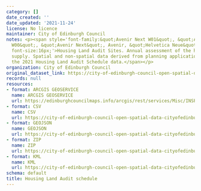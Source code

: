 ```yaml
---
category: []
date_created: ''
date_updated: '2021-11-24'
license: No licence
maintainer: City of Edinburgh Council
notes: <p><span style='font-family:&quot;Avenir Next W01&quot;, &quot;Avenir Next
  W00&quot;, &quot;Avenir Next&quot;, Avenir, &quot;Helvetica Neue&quot;, sans-serif;
  font-size:16px;'>Housing Land Audit Sites. Annual assessment of the housing land
  supply. Spatial and non-spatial data derived from planning applications. This is
  the 2021 Housing Land Audit Schedule data.</span></p>
organization: City of Edinburgh Council
original_dataset_link: https://city-of-edinburgh-council-open-spatial-data-cityofedinburgh.hub.arcgis.com/maps/7c51195e83584dfd8f79ca6e123ed668_13
records: null
resources:
- format: ARCGIS GEOSERVICE
  name: ARCGIS GEOSERVICE
  url: https://edinburghcouncilmaps.info/arcgis/rest/services/Misc/INSPIRE/MapServer/13
- format: CSV
  name: CSV
  url: https://city-of-edinburgh-council-open-spatial-data-cityofedinburgh.hub.arcgis.com/datasets/7c51195e83584dfd8f79ca6e123ed668_13.csv?outSR=%7B%22latestWkid%22%3A27700%2C%22wkid%22%3A27700%7D
- format: GEOJSON
  name: GEOJSON
  url: https://city-of-edinburgh-council-open-spatial-data-cityofedinburgh.hub.arcgis.com/datasets/7c51195e83584dfd8f79ca6e123ed668_13.geojson?outSR=%7B%22latestWkid%22%3A27700%2C%22wkid%22%3A27700%7D
- format: ZIP
  name: ZIP
  url: https://city-of-edinburgh-council-open-spatial-data-cityofedinburgh.hub.arcgis.com/datasets/7c51195e83584dfd8f79ca6e123ed668_13.zip?outSR=%7B%22latestWkid%22%3A27700%2C%22wkid%22%3A27700%7D
- format: KML
  name: KML
  url: https://city-of-edinburgh-council-open-spatial-data-cityofedinburgh.hub.arcgis.com/datasets/7c51195e83584dfd8f79ca6e123ed668_13.kml?outSR=%7B%22latestWkid%22%3A27700%2C%22wkid%22%3A27700%7D
schema: default
title: Housing Land Audit schedule
---
```

